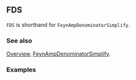 ## FDS

`FDS` is shorthand for `FeynAmpDenominatorSimplify`.

### See also

[Overview](Extra/FeynCalc.md), [FeynAmpDenominatorSimplify](FeynAmpDenominatorSimplify.md).

### Examples
